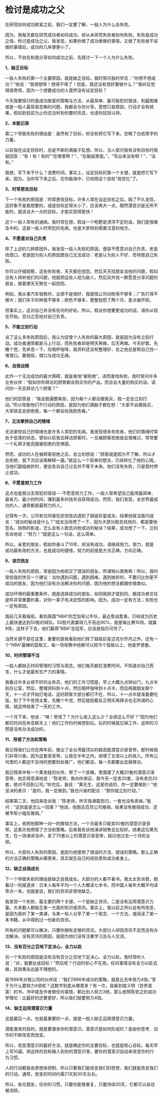 # 检讨是成功之父

在研究如何成功致富之前，我们一定要了解，一般人为什么会失败。

因为，我每天都在研究成功者如何成功，却从未研究失败者如何失败。失败是成功之母，检讨是成功之父。我发现，如果你做了成功者做的事情，又做了失败者不该做的事情后，成功的几率便更小了。

所以，不妨在和我分享如何成功之前，先探讨一下一个人为什么失败。

**1、缺乏目标**

一般人失败的第一个主要原因，就是缺乏目标。我时常问我的学员：“你想不想成功？”他说：“我很想呀！想得不得了！但是，我还没有想好要做什么？”我听后觉得很奇怪，因为一个想要成功的人竟然没有设定目标？

今天我要探讨的是成功致富的策略与方法，从最简单、最可能犯的错误，到最困难或是一般人最容易忽略的问题，我都会与你分享。思想只是原因，行动才会有结果。假如到目前为止你还没听到你要的讯息，也请你拭目以待。

**2、未能记录**

第二个导致失败的理由是：虽然有了目标，却没有把它写下来，忽略了白纸黑字的力量。

以前我在设定目标时，总是不断的满脑子乱想。所以，当人家问我有没有目标时我就回答：“有！有！有的”“在哪里啊？”，“在脑袋里面。”，“写出来没有啊？”，“没有。”

我想，写下来干什么？浪费时间。事实上，设定目标的第一个关键，就是把它写下来。因为，当你写下来之后，在你脑海中，已经把这个目标“视觉化”了。

**3、时常更改目标**

下一个失败的原因是：时常更改目标。许多人常在设定目标之后，隔了不久发现，这好象不是我想要的，或是目标定得太小了，应该再大一点，既然潜意识是无所不能的，就该设大一点的目标，才能实现得更快！

这个一般人常有的通病。我时常在想，假设一个枪靶是漂浮不定的话，我们是很难击中的。这是一般人时常犯的毛病，也是大家特别需要注意的地方。

**4、不愿意对自己负责**

除了上述的几种原因外，我发现一般人失败的原因，便是不愿意对自己负责，老是找借口，老是因为别人的原因使自己无法成功：老是认为别人不好，而导致自己失败。

你可以仔细观察，这些失败者，天天都在抱怨。然后天天找朋友谈他的问题，假如没有人倾听他们的问题，他就把这些人视为敌人，然后另外找一群愿意分享问题的朋友，接着便天天聚在一起抱怨。

例如，我从事汽车销售时，业绩不是很好，我就怪公司训练得不够多；广告打得不够大；我们车子的种类不够多；颜色不够多，整整抱怨了两个月，差点被开除。

但事实上，这对自己并没有任何的好处。所以，假设你想要更成功的话，请你从现在开始，百分之百地对自己负责。

**5、不能立刻行动**  

谈了这么多失败原因后，我认为促使个人失败的最大原因，就是因为没有立刻行动。成功者通常都是马上行动，而失败者却是明天再做，后天再做。今天好累，先睡个觉，先休息一下，先喝杯咖啡，我资料还没有整理好，总之他总是帮自己找一堆借口。要相信，借口与成功无缘。

**6、自我设限**

此外一个无法成功的最大障碍，就是害怕“被拒绝”，进而害怕失败。我时常问许多业务伙伴：“假如你所拜访的顾客都会购买你的产品，而且会大量的购买的话，请问你一天会拜访几个顾客？”

他们的回答是：“我会跑遍整条街，因为每个人都会跟我买，我一定会立刻行动。”所以导致他们不行动的原因，是因为他们满脑子都在想：“大家不会跟我买，大家铁定会拒绝我，每一个都会给我脸色看。”

**7、无法掌控自己的情绪**

无法掌控自己的情绪也是许多人常犯的毛病。我发现很多失败者，他们的情绪时常处于低落的状态，譬如以前我去拜访顾客时，一旦被顾客拒绝就会很难过，常常要一个礼拜才能克服被拒绝的恐惧感。

然而，成功的人在被顾客拒绝之后，会立刻想说：“顾客就是因为不了解，所以才会拒绝，我下次应该再解释一遍。”就这么一个简单的想法，已经转化了他的心情。当他们面临挫折时，便会告诉自己过去并不等于未来。他们没有失败，只是暂时停止成功。

**8、不愿意努力工作**

这点也是我过去常犯的错误－-不愿意努力工作。一般人常希望自己能用最简单、最省力、最少的时间，赚到最多的钱并且获得成功。然而，我们发现，全世界最成功的人，通常都是最努力的人。

记得有一次，公司有位同事在凯悦饭店遇到了超级巨星成龙，结果他就当面问成龙：“成功的秘诀是什么？”成龙当场愣了一下，因为大部分跑去找他的，都是要他签名、拍照的影迷，怎么会有人跑去问他成功的秘诀？结果，成龙想了一下，立刻告诉他说：“努力！“就是这么一句话，这么简单。

所以，亲爱的朋友，假如你奋斗了10年，却没有成功，请继续努力。努力，就是成功最有效的方法，也是成功的捷径。努力的前提是方法正确，方向正确。

**9、误交损友**

一般人失败的原因，常是因为他结交了错误的朋友，所谓物以类聚嘛！所以，我时常给我的学员一个建议：当你遇到问题，遇到困难，遇到挫折时，不要问比你更不成功的朋友，因为他们没有办法解决你的问题，因为他的想法都跟你很类似。

成功环境的最重要条件，就是选择成功的朋友。如同我刚才提到的，跟成功者交往是件非常重要的事，对你一辈子有决定性的影响。因为，成功一定有方法；失败也一定有原因。

我前几天看报纸，看到美国“NBA”的芝加哥公牛队，最近愈战愈勇，已经成为历史上最快速达到50胜的球队。50胜代表赢球几乎高达90%，就是每比赛10场，就赢9场，这样子下去，他们赢得“NBA”总冠军，应该是指日可待了。

当然关键不是在这里，重要的是我看到他们除了超级巨星迈克尔乔丹之外，还有一个“NBA”最棒的篮板王，每一场球赛中他都可以抢15个篮板以上，他是罗德曼。

**10、时间管理不当**

一般人都缺乏时间管理的习惯与观念。他们每天都在浪费时间，不知道对自己而言，什么才是最有生产力的事情。

我看过许多业绩不好的业务员，他们的工作习惯是，早上大概九点钟出门，九点半到办公室，然后，整理资料到十点，然后喝杯咖啡到十点半，而后再跟朋友聊个天，十一点才开始打电话，这时顾客大部分都已不在，所以，十一点半就准备要吃饭，到了下午觉得太累，先睡个午觉，然后就抱着反正明天再拜访也无所谓的心情，就这样结束了一天的工作。

一个月下来，他说：“咦！奇怪了？为什么收入这么少？业绩这么不好？”因为他们都花时间在休息聊天上！他们工作的时候想到玩，玩的时候就忘掉工作，这样的习惯是没有办法成功的。

**11、用错了方法和策略**

我记得我们公司在两年前，推出了全台湾最顶尖的超高能潜意识录音带，那时候我们非常兴奋。因为这套录音带，让我在半年之内，倍增了五倍以上的收入。所有公司里的人都迫不及待的想要到处推广。他们都说，每一天都要出去做拜访。

我记得其中有一个黄发姓的伙伴，带了一个皮箱，里面摆了大概20套的潜意识录音带，他志得意满地说：“陈老师，我向你保证，我今天一定卖20套，没有卖完20套，绝对不回到公司。”听完后，我说：“黄先生，这是你说的，你一定要做到！”他坚决的表示：“是的，我一定做到。”我也兴奋的配合：“那你就立刻行动。”

结果第二天，他回来告诉我：“陈老师，昨天我满载而归，一套也没有卖掉。”我问：“这到底是怎么一回事？”他说，他跑去百货公司推销，结果没有推销成功，还被专柜小姐反推销。”

事实上，依照他那种一对一的推销方法，一个月最多只能卖50套的潜意识录音带。这表示他用错了方法和策略。后来我告诉他演讲销售会比较好。结果这位黄先生，在一场演讲当中，卖了70套以上的潜意识录音带，超过他过去一个月的业绩。

所以，大部份人失败的原因，是因为他使用了错误的方法、错误的策略。那么正确的方法正确的策略从哪里来，其实就在自己的经验里和成功者身上。

**12、缺乏自我成长**

下一个导致失败的理由是缺乏自我成长。大部分的人都不看书。我太太告诉我，她看过一则报道讲：日本人每年平均一个人大概读七本书，而中国人每年大概平均读零点一本。也就是说，我们的资讯非常地缺乏。

我发现一个失败，最主要的两个关键，一个是缺乏资讯，二是没有运用潜意识力量。大多数人都缺乏某一方面的知识或资讯。事实上，我以前之所以会有所改变，是因为我听了某一类课，与某一些人分享了某一个观念、一个方法，或阅读了某一本书籍，从中得到过一份新的资讯。

所有的问题都可以解决，只要你拥有足够的资讯。大部分人却因资讯不足而没有办法解决。没有资讯的原因，是因为他们没有注重学习及与人交流。

**13、没有百分之百地下定决心、全力以赴**

另一个失败的原因是没有没有百分之百地下定决心、全力以赴。我时常听人说：“对，我要达成目标！”然后呢？行动时却心不在焉。任何事情没有全力以赴去做，其效果永远是不理想的。

我1996年对我公司的伙伴说：“我们1996年成功的策略，就是比去年努力4倍。”至于为什么要努力4倍呢？这数字到底从哪里来？有一次，我看到堤义明（世界首富）的书，书中提及作者做任何事情，都比别人努力3倍，那么依照陈安之的成功学理论：比最好的还要更好，所以我们就要努力4倍。

**14、缺乏运用潜意识力量**

这是最后一点，也是最重要的一点，就是一般人缺乏运用潜意识力量。

潜能激发的目的，就是要激发你的潜意识。潜意识是如何形成的？是由你思考、动作的不断改变而改变。

所以，改变潜意识的最好方法，就是确定你的主要目标，也就是核心目标。每天早上写10遍，把这样的目标输入到你的潜意识里，要你的潜意识自动来改变你的行为习惯。

人的行动都是由思想来控制，所以只要我们能改变我们的思想，我们就能改变我们的行动。通常，改变的时间约需21天到30天左右。

所以，各位朋友，任何的习惯，只要你能够重复，只要持续30天，它都可以自动被消除。